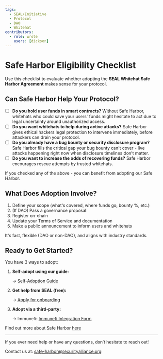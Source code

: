 ```yaml
---
tags:
  - SEAL/Initiative
  - Protocol
  - DAO
  - Whitehat
contributors:
  - role: wrote
    users: [dickson]
---
```


# Safe Harbor Eligibility Checklist

Use this checklist to evaluate whether adopting the **SEAL Whitehat Safe Harbor Agreement** makes sense for your protocol.

## Can Safe Harbor Help Your Protocol?

- [ ] **Do you hold user funds in smart contracts?** Without Safe Harbor, whitehats who could save your users' funds might hesitate to act due to legal uncertainty around unauthorized access.
- [ ] **Do you want whitehats to help during active attacks?** Safe Harbor gives ethical hackers legal protection to intervene immediately, before attackers can drain your protocol.
- [ ] **Do you already have a bug bounty or security disclosure program?** Safe Harbor fills the critical gap your bug bounty can't cover - live attacks happening right now when disclosure timelines don't matter.
- [ ] **Do you want to increase the odds of recovering funds?** Safe Harbor encourages rescue attempts by trusted whitehats.

If you checked any of the above - you can benefit from adopting our Safe Harbor.

## What Does Adoption Involve?

1. Define your scope (what's covered, where funds go, bounty %, etc.)
2. (If DAO) Pass a governance proposal
3. Register on-chain
4. Update your Terms of Service and documentation
5. Make a public announcement to inform users and whitehats

It's fast, flexible (DAO or non-DAO), and aligns with industry standards.

## Ready to Get Started?

You have 3 ways to adopt:

1. **Self-adopt using our guide:**
   
   → [Self-Adoption Guide](./self-adoption-guide.md)
   
2. **Get help from SEAL (free):**
   
   → [Apply for onboarding](https://form.typeform.com/to/QF3YjWno)
   
3. **Adopt via a third-party:**
   
   → Immunefi: [Immunefi Integration Form](https://docs.google.com/forms/d/e/1FAIpQLSehHw_KyNfSr9YbnO1AB3OZ4cvVS2oInIxdveCPguR9GSxZFQ/viewform)

Find out more about Safe Harbor [here](./index.md)

---

If you ever need help or have any questions, don’t hesitate to reach out!

Contact us at: [safe-harbor@securityalliance.org](mailto:safe-harbor@securityalliance.org)